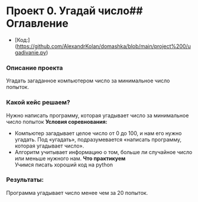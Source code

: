 # Проект 0. Угадай число## Оглавление 
* [Код:] (https://github.com/AlexandrKolan/domashka/blob/main/project%200/ugadivanie.py)

### Описание проекта    
Угадать загаданное компьютером число за минимальное число попыток.
### Какой кейс решаем?    
Нужно написать программу, которая угадывает число за минимальное число попыток
**Условия соревнования:**  
- Компьютер загадывает целое число от 0 до 100, и нам его нужно угадать. Под «угадать», подразумевается «написать программу, которая угадывает число».
- Алгоритм учитывает информацию о том, больше ли случайное число или меньше нужного нам.
**Что практикуем**     
Учимся писать хороший код на python
### Результаты:
Программа угадывает число менее чем за 20 попыток.


